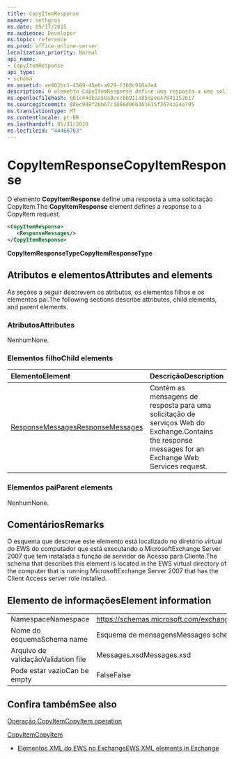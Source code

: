 ```yaml
---
title: CopyItemResponse
manager: sethgros
ms.date: 09/17/2015
ms.audience: Developer
ms.topic: reference
ms.prod: office-online-server
localization_priority: Normal
api_name:
- CopyItemResponse
api_type:
- schema
ms.assetid: ae402bc1-4589-45e0-a929-f368c916a7e4
description: O elemento CopyItemResponse define uma resposta a uma solicitação CopyItem.
ms.openlocfilehash: 601c44dbaa50a8cccbb911a85daee47841152b17
ms.sourcegitcommit: 88ec988f2bb67c1866d06b361615f3674a24e795
ms.translationtype: MT
ms.contentlocale: pt-BR
ms.lasthandoff: 05/31/2020
ms.locfileid: "44466763"
---
```

# <a name="copyitemresponse"></a><span data-ttu-id="fc614-103">CopyItemResponse</span><span class="sxs-lookup"><span data-stu-id="fc614-103">CopyItemResponse</span></span>

<span data-ttu-id="fc614-104">O elemento **CopyItemResponse** define uma resposta a uma solicitação CopyItem.</span><span class="sxs-lookup"><span data-stu-id="fc614-104">The **CopyItemResponse** element defines a response to a CopyItem request.</span></span> 
  
```xml
<CopyItemResponse>
   <ResponseMessages/>
</CopyItemResponse>
```

 <span data-ttu-id="fc614-105">**CopyItemResponseType**</span><span class="sxs-lookup"><span data-stu-id="fc614-105">**CopyItemResponseType**</span></span>
## <a name="attributes-and-elements"></a><span data-ttu-id="fc614-106">Atributos e elementos</span><span class="sxs-lookup"><span data-stu-id="fc614-106">Attributes and elements</span></span>

<span data-ttu-id="fc614-107">As seções a seguir descrevem os atributos, os elementos filhos e os elementos pai.</span><span class="sxs-lookup"><span data-stu-id="fc614-107">The following sections describe attributes, child elements, and parent elements.</span></span>
  
### <a name="attributes"></a><span data-ttu-id="fc614-108">Atributos</span><span class="sxs-lookup"><span data-stu-id="fc614-108">Attributes</span></span>

<span data-ttu-id="fc614-109">Nenhum</span><span class="sxs-lookup"><span data-stu-id="fc614-109">None.</span></span>
  
### <a name="child-elements"></a><span data-ttu-id="fc614-110">Elementos filho</span><span class="sxs-lookup"><span data-stu-id="fc614-110">Child elements</span></span>

|<span data-ttu-id="fc614-111">**Elemento**</span><span class="sxs-lookup"><span data-stu-id="fc614-111">**Element**</span></span>|<span data-ttu-id="fc614-112">**Descrição**</span><span class="sxs-lookup"><span data-stu-id="fc614-112">**Description**</span></span>|
|:-----|:-----|
|[<span data-ttu-id="fc614-113">ResponseMessages</span><span class="sxs-lookup"><span data-stu-id="fc614-113">ResponseMessages</span></span>](responsemessages.md) <br/> |<span data-ttu-id="fc614-114">Contém as mensagens de resposta para uma solicitação de serviços Web do Exchange.</span><span class="sxs-lookup"><span data-stu-id="fc614-114">Contains the response messages for an Exchange Web Services request.</span></span>  <br/> |
   
### <a name="parent-elements"></a><span data-ttu-id="fc614-115">Elementos pai</span><span class="sxs-lookup"><span data-stu-id="fc614-115">Parent elements</span></span>

<span data-ttu-id="fc614-116">Nenhum</span><span class="sxs-lookup"><span data-stu-id="fc614-116">None.</span></span>
  
## <a name="remarks"></a><span data-ttu-id="fc614-117">Comentários</span><span class="sxs-lookup"><span data-stu-id="fc614-117">Remarks</span></span>

<span data-ttu-id="fc614-118">O esquema que descreve este elemento está localizado no diretório virtual do EWS do computador que está executando o MicrosoftExchange Server 2007 que tem instalada a função de servidor de Acesso para Cliente.</span><span class="sxs-lookup"><span data-stu-id="fc614-118">The schema that describes this element is located in the EWS virtual directory of the computer that is running MicrosoftExchange Server 2007 that has the Client Access server role installed.</span></span>
  
## <a name="element-information"></a><span data-ttu-id="fc614-119">Elemento de informações</span><span class="sxs-lookup"><span data-stu-id="fc614-119">Element information</span></span>

|||
|:-----|:-----|
|<span data-ttu-id="fc614-120">Namespace</span><span class="sxs-lookup"><span data-stu-id="fc614-120">Namespace</span></span>  <br/> |https://schemas.microsoft.com/exchange/services/2006/messages  <br/> |
|<span data-ttu-id="fc614-121">Nome do esquema</span><span class="sxs-lookup"><span data-stu-id="fc614-121">Schema name</span></span>  <br/> |<span data-ttu-id="fc614-122">Esquema de mensagens</span><span class="sxs-lookup"><span data-stu-id="fc614-122">Messages schema</span></span>  <br/> |
|<span data-ttu-id="fc614-123">Arquivo de validação</span><span class="sxs-lookup"><span data-stu-id="fc614-123">Validation file</span></span>  <br/> |<span data-ttu-id="fc614-124">Messages.xsd</span><span class="sxs-lookup"><span data-stu-id="fc614-124">Messages.xsd</span></span>  <br/> |
|<span data-ttu-id="fc614-125">Pode estar vazio</span><span class="sxs-lookup"><span data-stu-id="fc614-125">Can be empty</span></span>  <br/> |<span data-ttu-id="fc614-126">False</span><span class="sxs-lookup"><span data-stu-id="fc614-126">False</span></span>  <br/> |
   
## <a name="see-also"></a><span data-ttu-id="fc614-127">Confira também</span><span class="sxs-lookup"><span data-stu-id="fc614-127">See also</span></span>



[<span data-ttu-id="fc614-128">Operação CopyItem</span><span class="sxs-lookup"><span data-stu-id="fc614-128">CopyItem operation</span></span>](copyitem-operation.md)
  
[<span data-ttu-id="fc614-129">CopyItem</span><span class="sxs-lookup"><span data-stu-id="fc614-129">CopyItem</span></span>](copyitem.md)


- [<span data-ttu-id="fc614-130">Elementos XML do EWS no Exchange</span><span class="sxs-lookup"><span data-stu-id="fc614-130">EWS XML elements in Exchange</span></span>](ews-xml-elements-in-exchange.md)

